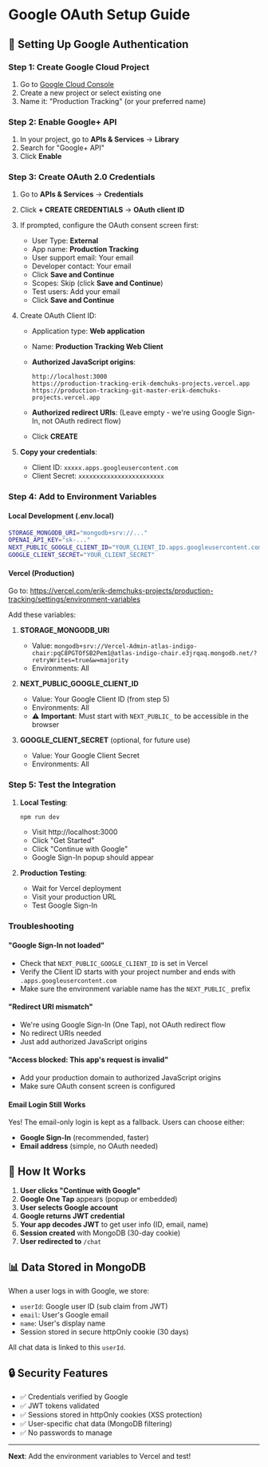 # Google OAuth Setup Guide

## 🔐 Setting Up Google Authentication

### Step 1: Create Google Cloud Project

1. Go to [Google Cloud Console](https://console.cloud.google.com/)
2. Create a new project or select existing one
3. Name it: "Production Tracking" (or your preferred name)

### Step 2: Enable Google+ API

1. In your project, go to **APIs & Services** → **Library**
2. Search for "Google+ API"
3. Click **Enable**

### Step 3: Create OAuth 2.0 Credentials

1. Go to **APIs & Services** → **Credentials**
2. Click **+ CREATE CREDENTIALS** → **OAuth client ID**
3. If prompted, configure the OAuth consent screen first:
   - User Type: **External**
   - App name: **Production Tracking**
   - User support email: Your email
   - Developer contact: Your email
   - Click **Save and Continue**
   - Scopes: Skip (click **Save and Continue**)
   - Test users: Add your email
   - Click **Save and Continue**

4. Create OAuth Client ID:
   - Application type: **Web application**
   - Name: **Production Tracking Web Client**
   
   - **Authorized JavaScript origins**:
     ```
     http://localhost:3000
     https://production-tracking-erik-demchuks-projects.vercel.app
     https://production-tracking-git-master-erik-demchuks-projects.vercel.app
     ```
   
   - **Authorized redirect URIs**: (Leave empty - we're using Google Sign-In, not OAuth redirect flow)
   
   - Click **CREATE**

5. **Copy your credentials**:
   - Client ID: `xxxxx.apps.googleusercontent.com`
   - Client Secret: `xxxxxxxxxxxxxxxxxxxxxxxx`

### Step 4: Add to Environment Variables

#### Local Development (.env.local)
```bash
STORAGE_MONGODB_URI="mongodb+srv://..."
OPENAI_API_KEY="sk-..."
NEXT_PUBLIC_GOOGLE_CLIENT_ID="YOUR_CLIENT_ID.apps.googleusercontent.com"
GOOGLE_CLIENT_SECRET="YOUR_CLIENT_SECRET"
```

#### Vercel (Production)
Go to: https://vercel.com/erik-demchuks-projects/production-tracking/settings/environment-variables

Add these variables:

1. **STORAGE_MONGODB_URI**
   - Value: `mongodb+srv://Vercel-Admin-atlas-indigo-chair:pqC8PGTOfSB2Pem1@atlas-indigo-chair.e3jrqaq.mongodb.net/?retryWrites=true&w=majority`
   - Environments: All

2. **NEXT_PUBLIC_GOOGLE_CLIENT_ID**
   - Value: Your Google Client ID (from step 5)
   - Environments: All
   - ⚠️ **Important**: Must start with `NEXT_PUBLIC_` to be accessible in the browser

3. **GOOGLE_CLIENT_SECRET** (optional, for future use)
   - Value: Your Google Client Secret
   - Environments: All

### Step 5: Test the Integration

1. **Local Testing**:
   ```bash
   npm run dev
   ```
   - Visit http://localhost:3000
   - Click "Get Started"
   - Click "Continue with Google"
   - Google Sign-In popup should appear

2. **Production Testing**:
   - Wait for Vercel deployment
   - Visit your production URL
   - Test Google Sign-In

### Troubleshooting

#### "Google Sign-In not loaded"
- Check that `NEXT_PUBLIC_GOOGLE_CLIENT_ID` is set in Vercel
- Verify the Client ID starts with your project number and ends with `.apps.googleusercontent.com`
- Make sure the environment variable name has the `NEXT_PUBLIC_` prefix

#### "Redirect URI mismatch"
- We're using Google Sign-In (One Tap), not OAuth redirect flow
- No redirect URIs needed
- Just add authorized JavaScript origins

#### "Access blocked: This app's request is invalid"
- Add your production domain to authorized JavaScript origins
- Make sure OAuth consent screen is configured

#### Email Login Still Works
Yes! The email-only login is kept as a fallback. Users can choose either:
- **Google Sign-In** (recommended, faster)
- **Email address** (simple, no OAuth needed)

## 🎯 How It Works

1. **User clicks "Continue with Google"**
2. **Google One Tap** appears (popup or embedded)
3. **User selects Google account**
4. **Google returns JWT credential**
5. **Your app decodes JWT** to get user info (ID, email, name)
6. **Session created** with MongoDB (30-day cookie)
7. **User redirected to** `/chat`

## 📊 Data Stored in MongoDB

When a user logs in with Google, we store:
- `userId`: Google user ID (sub claim from JWT)
- `email`: User's Google email
- `name`: User's display name
- Session stored in secure httpOnly cookie (30 days)

All chat data is linked to this `userId`.

## 🔒 Security Features

- ✅ Credentials verified by Google
- ✅ JWT tokens validated
- ✅ Sessions stored in httpOnly cookies (XSS protection)
- ✅ User-specific chat data (MongoDB filtering)
- ✅ No passwords to manage

---

**Next**: Add the environment variables to Vercel and test!


